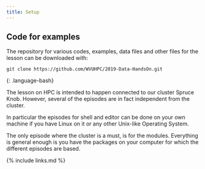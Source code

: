 ```yaml
---
title: Setup
---
```


## Code for examples

The repository for various codes, examples, data files and other files for the lesson can be downloaded with:

~~~
git clone https://github.com/WVUHPC/2019-Data-HandsOn.git
~~~
{: .language-bash}

The lesson on HPC is intended to happen connected to our cluster Spruce Knob.
However, several of the episodes are in fact independent from the cluster.

In particular the episodes for shell and editor can be done on your own machine if you have Linux on it or any other Unix-like Operating System.

The only episode where the cluster is a must, is for the modules. Everything is general enough is you have the packages on your computer for which the different episodes are based.

{% include links.md %}
